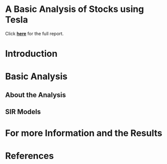 # A Basic Analysis of Stocks using Tesla
Click **[here](https://cuddlycuddle.github.io/Covid-19-Dashboard/)** for the full report.
# Introduction


# Basic Analysis 

## About the Analysis 


## SIR Models


# For more Information and the Results


# References




